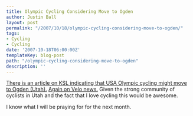 ```yaml
---
title: Olympic Cycling Considering Move to Ogden
author: Justin Ball
layout: post
permalink: "/2007/10/18/olympic-cycling-considering-move-to-ogden/"
tags:
- Cycling
- Cycling
date: '2007-10-18T06:00:00Z'
templateKey: blog-post
path: "/olympic-cycling-considering-move-to-ogden"
description: ''
---
```


[There is an article on KSL indicating that USA Olympic cycling might move to Ogden (Utah).][1] [Again on Velo news.][2] Given the strong community of cyclists in Utah and the fact that I love cycling this would be awesome.

 [1]: http://www.ksl.com/?nid=148&sid=1994785
 [2]: http://www.velonews.com/news/fea/13531.0.html

I know what I will be praying for for the next month.
